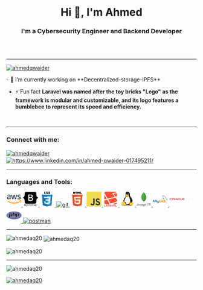 <h1 align="center">Hi 👋, I'm Ahmed</h1>
<h3 align="center">I'm a Cybersecurity Engineer and Backend Developer</h3>
<br/>
<br/>
 <hr/>

<p align="left"> <a href="https://twitter.com/ahemdqwaider?s=11&t=KJd-WJAa8igsDeXoy6p-CA" target="blank"><img src="https://img.shields.io/twitter/follow/ahmedqwaider?logo=twitter&style=for-the-badge" alt="ahmedqwaider" /></a> </p>
- 🔭 I’m currently working on **Decentralized-storage-IPFS**

- ⚡ Fun fact **Laravel was named after the toy bricks "Lego" as the framework is modular and customizable, and its logo features a bumblebee to represent its speed and efficiency.**

<img src="https://miro.medium.com/v2/resize:fit:4800/1*-ntL3Dsvc-dJ5cLGRtSuEw.gif" alt=""  width="500px"/>

 <hr/>

<h3 align="left">Connect with me:</h3>
<p align="left">
<a href="https://twitter.com/ahemdqwaider?s=11&t=KJd-WJAa8igsDeXoy6p-CA" target="blank"><img align="center" src="https://raw.githubusercontent.com/rahuldkjain/github-profile-readme-generator/master/src/images/icons/Social/twitter.svg" alt="ahmedqwaider" height="30" width="40" /></a>
<a href="https://www.linkedin.com/in/ahmed-qwaider-017495211/" target="blank"><img align="center" src="https://raw.githubusercontent.com/rahuldkjain/github-profile-readme-generator/master/src/images/icons/Social/linked-in-alt.svg" alt="https://www.linkedin.com/in/ahmed-qwaider-017495211/" height="30" width="40" /></a>
</p>

 <hr/>

<h3 align="left">Languages and Tools:</h3>
<p align="left"> <a href="https://aws.amazon.com" target="_blank" rel="noreferrer"> <img src="https://raw.githubusercontent.com/devicons/devicon/master/icons/amazonwebservices/amazonwebservices-original-wordmark.svg" alt="aws" width="40" height="40"/> </a> <a href="https://getbootstrap.com" target="_blank" rel="noreferrer"> <img src="https://raw.githubusercontent.com/devicons/devicon/master/icons/bootstrap/bootstrap-plain-wordmark.svg" alt="bootstrap" width="40" height="40"/> </a> <a href="https://www.w3schools.com/css/" target="_blank" rel="noreferrer"> <img src="https://raw.githubusercontent.com/devicons/devicon/master/icons/css3/css3-original-wordmark.svg" alt="css3" width="40" height="40"/> </a> <a href="https://git-scm.com/" target="_blank" rel="noreferrer"> <img src="https://www.vectorlogo.zone/logos/git-scm/git-scm-icon.svg" alt="git" width="40" height="40"/> </a> <a href="https://www.w3.org/html/" target="_blank" rel="noreferrer"> <img src="https://raw.githubusercontent.com/devicons/devicon/master/icons/html5/html5-original-wordmark.svg" alt="html5" width="40" height="40"/> </a> <a href="https://developer.mozilla.org/en-US/docs/Web/JavaScript" target="_blank" rel="noreferrer"> <img src="https://raw.githubusercontent.com/devicons/devicon/master/icons/javascript/javascript-original.svg" alt="javascript" width="40" height="40"/> </a> <a href="https://laravel.com/" target="_blank" rel="noreferrer"> <img src="https://raw.githubusercontent.com/devicons/devicon/master/icons/laravel/laravel-plain-wordmark.svg" alt="laravel" width="40" height="40"/> </a> <a href="https://www.linux.org/" target="_blank" rel="noreferrer"> <img src="https://raw.githubusercontent.com/devicons/devicon/master/icons/linux/linux-original.svg" alt="linux" width="40" height="40"/> </a> <a href="https://www.mongodb.com/" target="_blank" rel="noreferrer"> <img src="https://raw.githubusercontent.com/devicons/devicon/master/icons/mongodb/mongodb-original-wordmark.svg" alt="mongodb" width="40" height="40"/> </a> <a href="https://www.mysql.com/" target="_blank" rel="noreferrer"> <img src="https://raw.githubusercontent.com/devicons/devicon/master/icons/mysql/mysql-original-wordmark.svg" alt="mysql" width="40" height="40"/> </a> <a href="https://www.oracle.com/" target="_blank" rel="noreferrer"> <img src="https://raw.githubusercontent.com/devicons/devicon/master/icons/oracle/oracle-original.svg" alt="oracle" width="40" height="40"/> </a> <a href="https://www.php.net" target="_blank" rel="noreferrer"> <img src="https://raw.githubusercontent.com/devicons/devicon/master/icons/php/php-original.svg" alt="php" width="40" height="40"/> </a> <a href="https://postman.com" target="_blank" rel="noreferrer"> <img src="https://www.vectorlogo.zone/logos/getpostman/getpostman-icon.svg" alt="postman" width="40" height="40"/> </a> </p>

 <hr/>

<p><img align="left" src="https://github-readme-stats.vercel.app/api/top-langs?username=ahmedaq20&show_icons=true&locale=en&layout=compact" alt="ahmedaq20" /></p>

<p>&nbsp;<img align="center" src="https://github-readme-stats.vercel.app/api?username=ahmedaq20&show_icons=true&locale=en" alt="ahmedaq20" /></p>

<p><img align="center" src="https://github-readme-streak-stats.herokuapp.com/?user=ahmedaq20&" alt="ahmedaq20" /></p>

 <hr/>

<p align="left"> <img src="https://komarev.com/ghpvc/?username=ahmedaq20&label=Profile%20views&color=0e75b6&style=flat" alt="ahmedaq20" /> </p>

<p align="left"> <a href="https://github.com/ryo-ma/github-profile-trophy"><img src="https://github-profile-trophy.vercel.app/?username=ahmedaq20" alt="ahmedaq20" /></a> </p>
